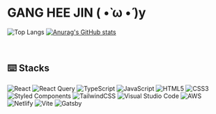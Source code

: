 # GANG HEE JIN ( •̀ ω •́ )y

![Top Langs](https://github-readme-stats.vercel.app/api/top-langs/?username=raccoonboy0803&layout=compact&theme=aura)     [![Anurag's GitHub stats](https://github-readme-stats.vercel.app/api?username=raccoonboy0803&include_all_commits=true&theme=aura)](https://github.com/anuraghazra/github-readme-stats)

<br/>

## ⌨️ Stacks
![React](https://img.shields.io/badge/react-%2320232a.svg?style=for-the-badge&logo=react&logoColor=%2361DAFB)
![React Query](https://img.shields.io/badge/-React%20Query-FF4154?style=for-the-badge&logo=react%20query&logoColor=white)
![TypeScript](https://img.shields.io/badge/typescript-%23007ACC.svg?style=for-the-badge&logo=typescript&logoColor=white)
![JavaScript](https://img.shields.io/badge/javascript-%23323330.svg?style=for-the-badge&logo=javascript&logoColor=%23F7DF1E)
![HTML5](https://img.shields.io/badge/html5-%23E34F26.svg?style=for-the-badge&logo=html5&logoColor=white)
![CSS3](https://img.shields.io/badge/css3-%231572B6.svg?style=for-the-badge&logo=css3&logoColor=white)
![Styled Components](https://img.shields.io/badge/styled--components-DB7093?style=for-the-badge&logo=styled-components&logoColor=white)
![TailwindCSS](https://img.shields.io/badge/tailwindcss-%2338B2AC.svg?style=for-the-badge&logo=tailwind-css&logoColor=white)
![Visual Studio Code](https://img.shields.io/badge/Visual%20Studio%20Code-0078d7.svg?style=for-the-badge&logo=visual-studio-code&logoColor=white)
![AWS](https://img.shields.io/badge/AWS-%23FF9900.svg?style=for-the-badge&logo=amazon-aws&logoColor=white)
![Netlify](https://img.shields.io/badge/netlify-%23000000.svg?style=for-the-badge&logo=netlify&logoColor=#00C7B7)
![Vite](https://img.shields.io/badge/vite-%23646CFF.svg?style=for-the-badge&logo=vite&logoColor=white)
![Gatsby](https://img.shields.io/badge/Gatsby-%23663399.svg?style=for-the-badge&logo=gatsby&logoColor=white)

